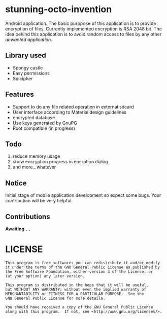 # stunning-octo-invention
Android application. The basic purppose of this application is to provide encryption of files. Currently implemented encryption is RSA 2048 bit. The idea behind this application is to avoid random access to files by any other *unwanted application*. <br>
## Library used
* Spongy castle
* Easy permissions
* Sqlcipher

## Features
* Support to do any file related operation in external sdcard
* User interface according to Material design guidelines
* encrypted database
* Use keys generated by GnuPG
* Root compatible (in progress)

## Todo
1. reduce memory usage
2. show encryption progress in encrption dialog
3. and more...whatever

## Notice
Initial stage of mobile application development so expect some bugs. Your contribution will be very helpful.

## Contributions
**Awaiting....**

# LICENSE
    This program is free software: you can redistribute it and/or modify
    it under the terms of the GNU General Public License as published by
    the Free Software Foundation, either version 3 of the License, or
    (at your option) any later version.

    This program is distributed in the hope that it will be useful,
    but WITHOUT ANY WARRANTY; without even the implied warranty of
    MERCHANTABILITY or FITNESS FOR A PARTICULAR PURPOSE.  See the
    GNU General Public License for more details.

    You should have received a copy of the GNU General Public License
    along with this program.  If not, see <http://www.gnu.org/licenses/>.
